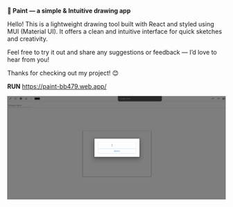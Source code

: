 **🎨 Paint — a simple & Intuitive drawing app**

Hello!
This is a lightweight drawing tool built with React and styled using MUI (Material UI). It offers a clean and intuitive interface for quick sketches and creativity.

Feel free to try it out and share any suggestions or feedback — I’d love to hear from you!

Thanks for checking out my project! 😊

**RUN** https://paint-bb479.web.app/

![Paint Demo](https://github.com/glushkodev/Paint/blob/main/GIF.gif)
